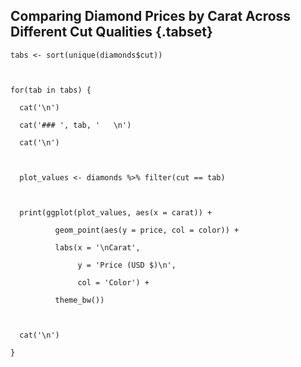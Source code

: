 
## Comparing Diamond Prices by Carat Across Different Cut Qualities {.tabset} 

```{r, results='asis'}
tabs <- sort(unique(diamonds$cut))



for(tab in tabs) {

  cat('\n')

  cat('### ', tab, '   \n')

  cat('\n')



  plot_values <- diamonds %>% filter(cut == tab)



  print(ggplot(plot_values, aes(x = carat)) +

          geom_point(aes(y = price, col = color)) +

          labs(x = '\nCarat',

               y = 'Price (USD $)\n',

               col = 'Color') +

          theme_bw())



  cat('\n')

}
```
